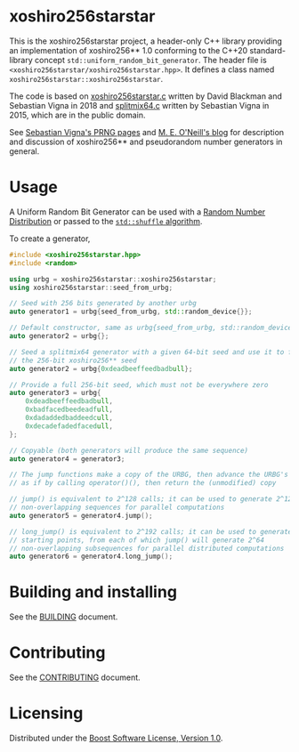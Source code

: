 # xoshiro256starstar

This is the xoshiro256starstar project, a header-only C++ library providing an
implementation of xoshiro256** 1.0 conforming to the C++20 standard-library
concept `std::uniform_random_bit_generator`. The header file is
`<xoshiro256starstar/xoshiro256starstar.hpp>`. It defines a class named
`xoshiro256starstar::xoshiro256starstar`.

The code is based on [xoshiro256starstar.c][1] written by David Blackman and
Sebastian Vigna in 2018 and [splitmix64.c][2] written by Sebastian Vigna in 2015,
which are in the public domain.

See [Sebastian Vigna's PRNG pages][3] and [M. E. O'Neill's blog][4] for
description and discussion of xoshiro256** and pseudorandom number generators
in general.

[1]: http://prng.di.unimi.it/xoshiro256starstar.c
[2]: http://prng.di.unimi.it/splitmix64.c
[3]: https://prng.di.unimi.it/
[4]: https://www.pcg-random.org/

# Usage

A Uniform Random Bit Generator can be used with a [Random Number Distribution][5]
or passed to the [`std::shuffle` algorithm][6].

[5]: https://en.cppreference.com/w/cpp/header/random
[6]: https://en.cppreference.com/w/cpp/algorithm/random_shuffle

To create a generator,

```C++
#include <xoshiro256starstar.hpp>
#include <random>

using urbg = xoshiro256starstar::xoshiro256starstar;
using xoshiro256starstar::seed_from_urbg;

// Seed with 256 bits generated by another urbg
auto generator1 = urbg{seed_from_urbg, std::random_device{}};

// Default constructor, same as urbg{seed_from_urbg, std::random_device{}}
auto generator2 = urbg{};

// Seed a splitmix64 generator with a given 64-bit seed and use it to fill
// the 256-bit xoshiro256** seed
auto generator2 = urbg{0xdeadbeeffeedbadbull};

// Provide a full 256-bit seed, which must not be everywhere zero
auto generator3 = urbg{
    0xdeadbeeffeedbadbull,
    0xbadfacedbeedeadfull,
    0xdadaddedbaddeedcull,
    0xdecadefadedfacedull,
};

// Copyable (both generators will produce the same sequence)
auto generator4 = generator3;

// The jump functions make a copy of the URBG, then advance the URBG's sequence
// as if by calling operator()(), then return the (unmodified) copy

// jump() is equivalent to 2^128 calls; it can be used to generate 2^128
// non-overlapping sequences for parallel computations
auto generator5 = generator4.jump();

// long_jump() is equivalent to 2^192 calls; it can be used to generate 2^64
// starting points, from each of which jump() will generate 2^64
// non-overlapping subsequences for parallel distributed computations
auto generator6 = generator4.long_jump();
```

# Building and installing

See the [BUILDING](BUILDING.md) document.

# Contributing

See the [CONTRIBUTING](CONTRIBUTING.md) document.

# Licensing

Distributed under the [Boost Software License, Version 1.0](http://boost.org/LICENSE_1_0.txt).

